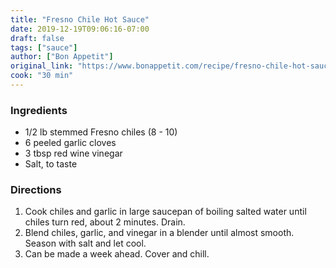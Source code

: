 ```yaml
---
title: "Fresno Chile Hot Sauce"
date: 2019-12-19T09:06:16-07:00
draft: false
tags: ["sauce"]
author: ["Bon Appetit"]
original_link: "https://www.bonappetit.com/recipe/fresno-chile-hot-sauce"
cook: "30 min"
---
```


### Ingredients
- 1/2 lb stemmed Fresno chiles (8 - 10)
- 6 peeled garlic cloves
- 3 tbsp red wine vinegar
- Salt, to taste

### Directions
1. Cook chiles and garlic in large saucepan of boiling salted water until chiles turn red, about 2 minutes. Drain.
1. Blend chiles, garlic, and vinegar in a blender until almost smooth. Season with salt and let cool.
1. Can be made a week ahead. Cover and chill.

